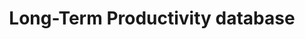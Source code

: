 ---
layout: default
cost: None
description: The Long-Term Productivity database was created as a project at the Bank
  of France in 2013 by Antonin Bergeaud, Gilbert Cette and Remy Lecat. Following the
  work of Cette, Mairesse and Kocoglu (2009), we extended the database to include
  17 countries in the latest version (2016). The latest version of the database includes
  the following countries -- Australia, Belgium, Canada, Denmark, Germany, Finland,
  France, Italy, Japan, the Netherlands, Norway, Portugal, Spain, Sweden, Switzerland,
  United Kingdom, United States. We offer data on Total Factor Productivity per hour
  worked, Labor productivity per hour worked, capital intensity and GDP per capita.
  These series cover at least the period 1890 to present annually. In addition, other
  data corresponding to each of the papers linked to this project are available. This
  includes age of capital stock, education attainment, electricity production per
  capita.
location: http://longtermproductivity.com/download.html
maintained_by: Antonin Bergeaud
record_creation_timestamp: 08/16/2021, 13:46:40
shortname: long_term_productivity
tags:
- productivity
- ' Europe'
- ' United States'
- ' GDP'
terms_of_use: You are free to use the data for non-commercial use.
timeframe: 1890-2020
title: Long-Term Productivity database
uuid: 1f556a96-61fc-4d4c-a046-ed711d9807f9
---